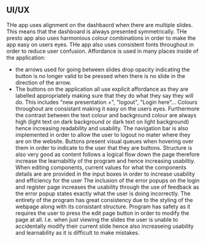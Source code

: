 ## UI/UX
THe app uses alignment on the dashbaord when there are multiple slides. This means that the dashboard is always presented symmetrically.
THe presto app also uses harmonious colour combinations in order to make the app easy on users eyes.
THe app also uses consistent fonts throughout in order to reduce user confusion.
Affordance is used in many places inside of the application: 
- the arrows used for going between slides drop opacity indicating the button is no longer valid to be pressed when there is no slide in the direction of the arrow.
- The buttons on the application all use explicit affordance as they are labelled appropriately making sure that they do what they say they will do. This includes "new presentation +", "logout", "Login here"...
Colours throughout are consistant making it easy on the users eyes. Furthermore the contrast between the text colour and background colour are always high (light text on dark background or dark text on light background) hence increasing readability and usability.
The navigation bar is also implemented in order to allow the user to logout no mater where they are on the website.
Buttons present visual queues when hovering over them in order to indicate to the user that they are buttons.
Structure is also very good as content follows a logical flow down the page therefore increase the learnabiltiy of the program and hence increasing usabiltiy.
When editing components, current values for what the components details are are provided in the input boxes in order to increase usability and efficiency for the user
The inclusion of the error popups on the login and register page increases the usability through the use of feedback as the error popup states exactly what the user is doing incorrectly.
The entirety of the program has great consistency due to the styling of the webpage along with its consistant structure.
Program has safety as it requires the user to press the edit page button in order to modify the page at all. I.e. when just viewing the slides the user is unable to accidentally modify their current slide hence also increaseing 
usability and learnability as it is difficult to make mistakes.


